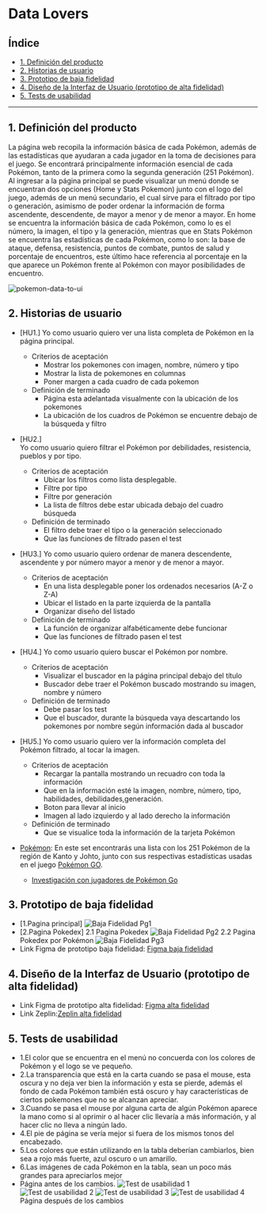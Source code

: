 # Data Lovers

## Índice

* [1. Definición del producto](#1-definición-del-producto)
* [2. Historias de usuario](#2-historias-de-usuario)
* [3. Prototipo de baja fidelidad](#3-prototipo-de-baja-fidelidad)
* [4. Diseño de la Interfaz de Usuario (prototipo de alta fidelidad)](#4-diseño-de-la-interfaz-de-Usuario)
* [5. Tests de usabilidad](#5-tests-de-usabilidad)

***

## 1. Definición del producto

La página web recopila la información básica de cada Pokémon, además de las estadísticas que ayudaran a cada jugador en la toma de decisiones para el juego. Se encontrará principalmente información esencial de cada Pokémon, tanto de la primera como la segunda generación (251 Pokémon).
Al ingresar a la página principal se puede visualizar un menú donde se encuentran dos opciones (Home y Stats Pokemon) junto con el logo del juego, además de un menú secundario, el cual sirve para el filtrado por tipo o generación, asimismo de poder ordenar la información de forma ascendente, descendente, de mayor a menor y de menor a mayor.
En home se encuentra la información básica de cada Pokémon, como lo es el número, la imagen, el tipo y la generación, mientras que en Stats Pokémon se encuentra las estadísticas de cada Pokémon, como lo son: la base de ataque, defensa, resistencia, puntos de combate, puntos de salud y porcentaje de encuentros, este último hace referencia al porcentaje en la que aparece un Pokémon frente al Pokémon con mayor posibilidades de encuentro.


![pokemon-data-to-ui](https://user-images.githubusercontent.com/12631491/218505816-c6d11758-9de4-428f-affb-2a56ea4d68c4.png)

## 2. Historias de usuario
* [HU1.] 
Yo como usuario quiero ver una lista completa de Pokémon en la página principal.
  * Criterios de aceptación
    - Mostrar los pokemones con imagen, nombre, número y tipo
    - Mostrar la lista de pokemones en columnas
    - Poner margen a cada cuadro de cada pokemon
  * Definición de terminado
    - Página esta adelantada visualmente con la ubicación de los pokemones
    - La ubicación de los cuadros de Pokémon se encuentre debajo de la búsqueda y filtro
* [HU2.]  
Yo como usuario quiero filtrar el Pokémon por debilidades, resistencia, pueblos y por tipo.
  * Criterios de aceptación
    - Ubicar los filtros como lista desplegable.
    - Filtre por tipo
    - Filtre por generación
    - La lista de filtros debe estar ubicada debajo del cuadro búsqueda
  * Definición de terminado
    - El filtro debe traer el tipo o la generación seleccionado
    - Que las funciones de filtrado pasen el test
* [HU3.] 
Yo como usuario quiero ordenar de manera descendente, ascendente y por número mayor a menor y de menor a mayor.
  * Criterios de aceptación
    - En una lista desplegable poner los ordenados necesarios (A-Z o Z-A)
    - Ubicar el listado en la parte izquierda de la pantalla
    - Organizar diseño del listado
  * Definición de terminado
    - La función de organizar alfabéticamente debe funcionar
    - Que las funciones de filtrado pasen el test

* [HU4.] 
Yo como usuario quiero buscar el Pokémon por nombre.
  * Criterios de aceptación
    - Visualizar el buscador en la página principal debajo del título
    - Buscador debe traer el Pokémon buscado mostrando su imagen, nombre y número
  * Definición de terminado
    - Debe pasar los test
    - Que el buscador, durante la búsqueda vaya descartando los pokemones por nombre según información dada al buscador
* [HU5.]
Yo como usuario quiero ver la información completa del Pokémon filtrado, al tocar la imagen.
  * Criterios de aceptación
    - Recargar la pantalla mostrando un recuadro con toda la información
    - Que en la información esté la imagen, nombre, número, tipo, habilidades, debilidades,generación.
    - Boton para llevar al inicio
    - Imagen al lado izquierdo y al lado derecho la información
  * Definición de terminado
    - Que se visualice toda la información de la tarjeta Pokémon

* [Pokémon](src/data/pokemon/pokemon.json):
  En este set encontrarás una lista con los 251 Pokémon de la región de Kanto
  y Johto, junto con sus respectivas estadísticas usadas en el juego
  [Pokémon GO](http://pokemongolive.com).
  - [Investigación con jugadores de Pokémon Go](src/data/pokemon/README.md)
## 3. Prototipo de baja fidelidad
* [1.Pagina principal]
   ![Baja Fidelidad Pg1](Img/Prototipo%20de%20baja%20fidelidad%201-3.jpeg)
* [2.Pagina Pokedex]
   2.1 Pagina Pokedex
   ![Baja Fidelidad Pg2](Img/Prototipo%20de%20baja%20fidelidad%202-3.jpeg)
   2.2 Pagina Pokedex por Pokémon
  ![Baja Fidelidad Pg3](Img/Prototipo%20de%20baja%20fidelidad%203-3.jpeg)
* Link Figma de prototipo baja fidelidad: [Figma baja fidelidad](https://www.figma.com/file/Y67UUAZMNFkhOfAnAiwzv2/Prototipo-baja-fidelidad-(Pokemon)?t=QIhCz0UNkgrg8QMo-0)

## 4. Diseño de la Interfaz de Usuario (prototipo de alta fidelidad)

* Link Figma de prototipo alta fidelidad: [Figma alta fidelidad](https://www.figma.com/file/dWaBoVgg9WwTnCZDYm3WgZ/Prototipo-alta-fidelidad-(Pokemon)?node-id=0-1&t=ai5mnZTjA4YR2bzw-0)
* Link Zeplin:[Zeplin alta fidelidad](https://app.zeplin.io/project/642a85ecbf80762361886fde/screen/642a85fc10ced4244dff93d5)
## 5. Tests de usabilidad
* 1.El color que se encuentra en el menú no concuerda con los colores de Pokémon y el logo se ve pequeño.
* 2.La transparencia que está en la carta cuando se pasa el mouse, esta oscura y no deja ver bien la información y esta se pierde, además el fondo de cada Pokémon también está oscuro y hay características de ciertos pokemones que no se alcanzan apreciar.
* 3.Cuando se pasa el mouse por alguna carta de algún Pokémon aparece la mano como si al oprimir o al hacer clic llevaría a más información, y al hacer clic no lleva a ningún lado.
* 4.El pie de página se vería mejor si fuera de los mismos tonos del encabezado.
* 5.Los colores que están utilizando en la tabla deberían cambiarlos, bien sea a rojo más fuerte, azul oscuro o un amarillo.
* 6.Las imágenes de cada Pokémon en la tabla,  sean un poco más grandes para apreciarlos mejor
*  Página antes de los cambios.
![Test de usabilidad 1](Img/Test%20Usabilidad%201.png)
![Test de usabilidad 2](Img/Test%20Usabilidad%204.png)
![Test de usabilidad 3](Img/Test%20Usabilidad%203.png)
![Test de usabilidad 4](Img/Test%20Usabilidad%202.png)
Página después de los cambios


